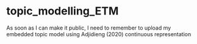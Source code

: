 # topic_modelling_ETM
As soon as I can make it public, I need to remember to upload my embedded  topic model using Adjidieng (2020) continuous representation

